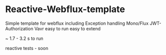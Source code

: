 # Reactive-Webflux-template
Simple template for webflux including Exception handling Mono/Flux JWT-Authorization Vavr easy to run easy to extend

~ 1.7 - 3.2 s to run

reactive tests - soon
